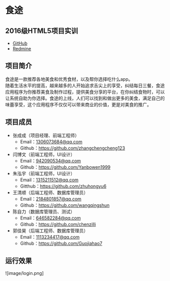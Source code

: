 食途
====

2016级HTML5项目实训  
-----------------
* [GitHub](https://github.com/wangqingshun/HTML5-Practical "悬停显示")<br> 
* [Redmine](http://10.7.1.5/projects/2016_h5_eating-strategy/ "悬停显示")<br>

项目简介
-------
食途是一款推荐各地美食和优秀食材，以及帮你选择吃什么app。<br>
随着生活水平的提高，越来越多的人开始追求舌尖上的享受，纠结每日三餐，食途应用程序为你推荐美食及制作过程，提供美食分享的平台，在你纠结食物时，可以让系统自助为你选择。食途的上线，人们可以找到和做出更多的美食，满足自己的味蕾享受，这个应用程序不仅仅可以带来商业的价值，更是对美食的推广。<br>

项目成员
-------
* 张成成（项目经理、前端工程师）<br>
  * Email：1306073684@qq.com<br>  
  * Github：https://github.com/zhangchengcheng123<br>  
* 闫博文（前端工程师，UI设计）<br>  
  * Email：942090534@qq.com<br>
  * Github：https://github.com/Yanbowen1999<br>
* 朱泓宇（前端工程师，UI设计）<br>
  * Email：1315211512@qq.com<br>
  * Gitthub：https://github.com/zhuhongyu6<br>
* 王清顺（后端工程师、数据库管理员）<br>
  * Email：2184801857@qq.com<br>
  * Github：https://github.com/wangqingshun<br>
* 陈自力（数据库管理员、测试）<br>
  * Email：646582284@qq.com<br>
  * Github：https://github.com/chenzilli<br>
* 郭佳昊（后端工程师、数据库管理员）<br>
  * Email：1113234417@qq.com<br>
  * Github：https://github.com/Guojiahao7<br>

运行效果
-------

![image/login.png]
